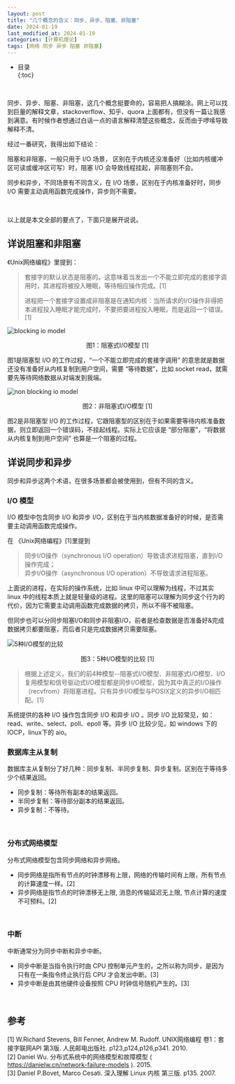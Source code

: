 ```yaml
---
layout: post
title: "几个概念的含义：同步、异步、阻塞、非阻塞"
date: 2024-01-19
last_modified_at: 2024-01-19
categories: [计算机理论]
tags: [网络 同步 异步 阻塞 非阻塞]
---
```


* 目录  
{:toc}
<br/>

同步、异步、阻塞、非阻塞，这几个概念挺要命的，容易把人搞糊涂。网上可以找到巨量的解释文章，stackoverflow、知乎、quora 上面都有，但没有一篇让我感到满意。有时候作者想通过白话一点的语言解释清楚这些概念，反而由于啰嗦导致解释不清。  

经过一番研究，我得出如下结论：  

阻塞和非阻塞，一般只用于 I/O 场景， 区别在于内核还没准备好（比如内核缓冲区可读或缓冲区可写）时，阻塞 I/O 会导致线程挂起，非阻塞则不会。   

同步和异步，不同场景有不同含义，在 I/O 场景，区别在于内核准备好时，同步 I/O 需要主动调用函数完成操作，异步则不需要。  

<br/>

以上就是本文全部的要点了，下面只是展开说说。   


## 详说阻塞和非阻塞
《Unix网络编程》里提到： 
>套接字的默认状态是阻塞的。这意味着当发出一个不能立即完成的套接字调用时，其进程将被投入睡眠，等待相应操作完成。[1]    
>
>进程把一个套接字设置成非阻塞是在通知内核：当所请求的I/O操作非得把本进程投入睡眠才能完成时，不要把要进程投入睡眠，而是返回一个错误。[1]    


![blocking io model](https://blog.antsmallant.top/media/blog/2024-01-19-synchronous-asynchronous-blocking-nonblocking/blocking-io-model.png)   
<center>图1：阻塞式I/O模型 [1]</center>

图1是阻塞型 I/O 的工作过程，“一个不能立即完成的套接字调用” 的意思就是数据还没有准备好从内核复制到用户空间，需要 “等待数据”，比如 socket read，就需要先等待网络数据从对端发到我端。   

![non blocking io model](https://blog.antsmallant.top/media/blog/2024-01-19-synchronous-asynchronous-blocking-nonblocking/non-blocking-io-model.png)   
<center>图2：非阻塞式I/O模型 [1]</center>  

图2是非阻塞型 I/O 的工作过程，它跟阻塞型的区别在于如果需要等待内核准备数据，则立即返回一个错误码，不挂起线程。实际上它应该是 “部分阻塞”，“将数据从内核复制到用户空间” 也算是一个阻塞的过程。   


## 详说同步和异步
同步和异步这两个术语，在很多场景都会被使用到，但有不同的含义。    


### I/O 模型
I/O 模型中包含同步 I/O 和异步 I/O，区别在于当内核数据准备好的时候，是否需要主动调用函数完成操作。   

在 《Unix网络编程》[1]里提到
>同步I/O操作（synchronous I/O operation）导致请求进程阻塞，直到I/O操作完成；  
>异步I/O操作（asynchronous I/O operation）不导致请求进程阻塞。   

上面说的进程，在实际的操作系统，比如 linux 中可以理解为线程，不过其实 linux 中的线程本质上就是轻量级的进程。这里的阻塞可以理解为同步这个行为的代价，因为它需要主动调用函数完成数据的拷贝，所以不得不被阻塞。  

但同步也可以分同步阻塞I/O和同步非阻塞I/O，前者是检查数据是否准备好&完成数据拷贝都要阻塞，而后者只是完成数据拷贝需要阻塞。        

![5种I/O模型的比较](https://blog.antsmallant.top/media/blog/2024-01-19-synchronous-asynchronous-blocking-nonblocking/comparison-of-5-io-model.png)  
<center>图3：5种I/O模型的比较 [1]</center>

>根据上述定义，我们的前4种模型--阻塞式I/O模型、非阻塞式I/O模型、I/O复用模型和信号驱动式I/O模型都是同步I/O模型，因为其中真正的I/O操作（recvfrom）将阻塞进程。只有异步I/O模型与POSIX定义的异步I/O相匹配。[1]  

系统提供的各种 I/O 操作包含同步 I/O 和异步 I/O 。同步 I/O 比较常见，如：read、write、select、poll、epoll 等。异步 I/O 比较少见，如 windows 下的 IOCP，linux下的 aio。  


### 数据库主从复制
数据库主从复制分了好几种：同步复制、半同步复制、异步复制。区别在于等待多少个结果返回。   

* 同步复制：等待所有副本的结果返回。
* 半同步复制：等待部分副本的结果返回。
* 异步复制：不等待。   

<br/>

### 分布式网络模型
分布式网络模型包含同步网络和异步网络。  
* 同步网络是指所有节点的时钟漂移有上限，网络的传输时间有上限，所有节点的计算速度一样。[2]   
* 异步网络是指节点的时钟漂移无上限, 消息的传输延迟无上限, 节点计算的速度不可预料。[2]   

<br/>

### 中断
中断通常分为同步中断和异步中断。  
* 同步中断是当指令执行时由 CPU 控制单元产生的，之所以称为同步，是因为只有在一条指令终止执行后 CPU 才会发出中断。[3]  
* 异步中断是由其他硬件设备按照 CPU 时钟信号随机产生的。[3]     

<br/>

## 参考
[1] W.Richard Stevens, Bill Fenner, Andrew M. Rudoff. UNIX网络编程 卷1：套接字联网API 第3版. 人民邮电出版社. p123,p124,p126,p341. 2010.   
[2] Daniel Wu. 分布式系统中的网络模型和故障模型 ( https://danielw.cn/network-failure-models ). 2015.   
[3] Daniel P.Bovet, Marco Cesati. 深入理解 Linux 内核 第三版. p135. 2007.   